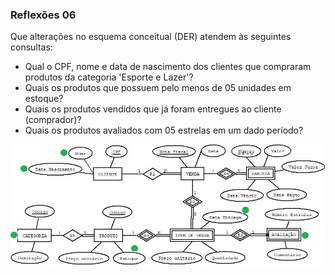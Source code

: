 ### Reflexões 06

Que alterações no esquema conceitual (DER) atendem às seguintes consultas:
- Qual o CPF, nome e data de nascimento dos clientes que compraram produtos da categoria 'Esporte e Lazer'?
- Quais os produtos que possuem pelo menos de 05 unidades em estoque?
- Quais os produtos vendidos que já foram entregues ao cliente (comprador)?
- Quais os produtos avaliados com 05 estrelas em um dado período?

<img src="../media/fig-der-vendas-5.jpg" width="700">
